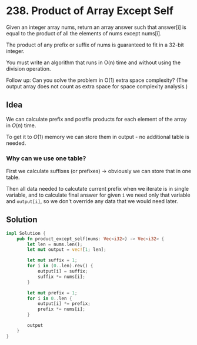 # 238. Product of Array Except Self

Given an integer array nums, return an array answer such that answer[i] is equal to the product of all the elements of nums except nums[i].

The product of any prefix or suffix of nums is guaranteed to fit in a 32-bit integer.

You must write an algorithm that runs in O(n) time and without using the division operation.

Follow up: Can you solve the problem in O(1) extra space complexity? (The output array does not count as extra space for space complexity analysis.)

## Idea

We can calculate prefix and postfix products for each element of the array in $O(n)$ time. 

To get it to $O(1)$ memory we can store them in output - no additional table is needed.

### Why can we use one table?

First we calculate suffixes (or prefixes) -> obviously we can store that in one table.

Then all data needed to calcutate current prefix when we iterate is in single variable, and to calculate final answer for given `i` we need only that variable and `output[i]`, so we don't override any data that we would need later.

## Solution

```rust
impl Solution {
    pub fn product_except_self(nums: Vec<i32>) -> Vec<i32> {
        let len = nums.len();
        let mut output = vec![1; len];

        let mut suffix = 1;
        for i in (0..len).rev() {
            output[i] = suffix;
            suffix *= nums[i];
        }

        let mut prefix = 1;
        for i in 0..len {
            output[i] *= prefix;
            prefix *= nums[i];
        }

        output
    }
}
```